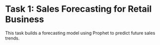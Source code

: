 # Task 1: Sales Forecasting for Retail Business
This task builds a forecasting model using Prophet to predict future sales trends.
